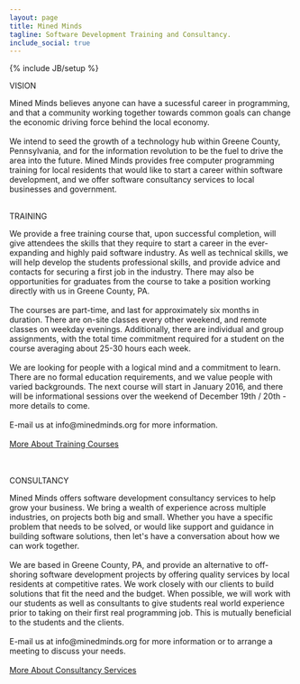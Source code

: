 ```yaml
---
layout: page
title: Mined Minds
tagline: Software Development Training and Consultancy.
include_social: true
---
```

{% include JB/setup %}

<section id="research" class="centered">
  <p class="section-title"><span>VISION</span></p>
    Mined Minds believes anyone can have a sucessful career in programming, and that a community working together towards common goals can change the economic driving force behind the local economy.<br><br>
    We intend to seed the growth of a technology hub within Greene County, Pennsylvania, and for the information revolution to be the fuel to drive the area into the future. Mined Minds provides free computer programming training for local residents that would like to start a career within software development, and we offer software consultancy services to local businesses and government.
    <br><br> 
  <p class="section-title"><span>TRAINING</span></p>
    We provide a free training course that, upon successful completion, will give attendees the skills that they require to start a career in the ever-expanding and highly paid software industry. As well as technical skills, we will help develop the students professional skills, and provide advice and contacts for securing a first job in the industry. There may also be opportunities for graduates from the course to take a position working directly with us in Greene County, PA. 
    <br><br>
    The courses are part-time, and last for approximately six months in duration. There are on-site classes every other weekend, and remote classes on weekday evenings. Additionally, there are individual and group assignments, with the total time commitment required for a student on the course averaging about 25-30 hours each week.
    <br><br>
    We are looking for people with a logical mind and a commitment to learn. There are no formal education requirements, and we value people with varied backgrounds. The next course will start in January 2016, and there will be informational sessions over the weekend of December 19th / 20th - more details to come.<br><br>
    E-mail us at info@minedminds.org for more information.<br><br>
    <div class="more">
      <a href="events.html" class="button">More About Training Courses</a>
    </div>
    <br><br>
    <p class="section-title"><span>CONSULTANCY</span></p>
    Mined Minds offers software development consultancy services to help grow your business. We bring a wealth of experience across multiple industries, on projects both big and small. Whether you have a specific problem that needs to be solved, or would like support and guidance in building software solutions, then let's have a conversation about how we can work together.<br><br>
    We are based in Greene County, PA, and provide an alternative to off-shoring software development projects by offering quality services by local residents at competitive rates. We work closely with our clients to build solutions that fit the need and the budget. When possible, we will work with our students as well as consultants to give students real world experience prior to taking on their first real programming job. This is mutually beneficial to the students and the clients.<br><br>
    E-mail us at info@minedminds.org for more information or to arrange a meeting to discuss your needs.<br><br>
    <div class="more">
      <a href="consultancy.html/" class="button">More About Consultancy Services</a>
    </div>
 </section>

